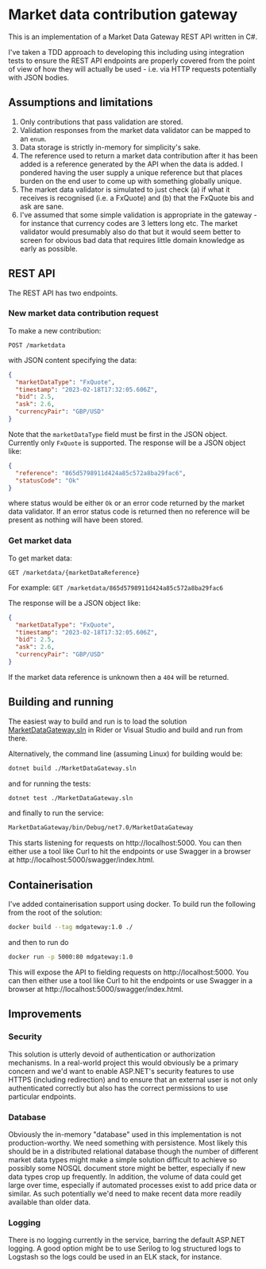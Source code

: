 # Market data contribution gateway

This is an implementation of a Market Data Gateway REST API written in C#.

I've taken a TDD approach to developing this including using integration tests to ensure the REST API endpoints are
properly covered from the point of view of how they will actually be used - i.e. via HTTP requests potentially with JSON
bodies.

## Assumptions and limitations

1. Only contributions that pass validation are stored.
2. Validation responses from the market data validator can be mapped to an `enum`.
3. Data storage is strictly in-memory for simplicity's sake.
4. The reference used to return a market data contribution after it has been added is a reference generated by the API when the data is added.
I pondered having the user supply a unique reference but that places burden on the end user to come up with something globally unique.
5. The market data validator is simulated to just check (a) if what it receives is recognised (i.e. a FxQuote) and (b) that the FxQuote bis and ask are sane.
6. I've assumed that some simple validation is appropriate in the gateway - for instance that currency codes are 3 letters long etc.
The market validator would presumably also do that but it would seem better to screen for obvious bad data that requires little domain knowledge as early as possible.

## REST API

The REST API has two endpoints.

### New market data contribution request

To make a new contribution:

`POST /marketdata`

with JSON content specifying the data:

```json
{
  "marketDataType": "FxQuote",
  "timestamp": "2023-02-18T17:32:05.606Z",
  "bid": 2.5,
  "ask": 2.6,
  "currencyPair": "GBP/USD"
}
```

Note that the `marketDataType` field must be first in the JSON object.
Currently only `FxQuote` is supported.
The response will be a JSON object like:

```json
{
  "reference": "865d5798911d424a85c572a8ba29fac6",
  "statusCode": "Ok"
}
```

where status would be either `Ok` or an error code returned by the market data validator.
If an error status code is returned then no reference will be present as nothing will have been stored.

### Get market data

To get market data:

`GET /marketdata/{marketDataReference}`

For example: `GET /marketdata/865d5798911d424a85c572a8ba29fac6`

The response will be a JSON object like:

```json
{
  "marketDataType": "FxQuote",
  "timestamp": "2023-02-18T17:32:05.606Z",
  "bid": 2.5,
  "ask": 2.6,
  "currencyPair": "GBP/USD"
}
```

If the market data reference is unknown then a `404` will be returned.

## Building and running

The easiest way to build and run is to load the solution [MarketDataGateway.sln](MarketDataGateway.sln) in Rider or Visual
Studio and build and run from there.

Alternatively, the command line (assuming Linux) for building would be:

```bash
dotnet build ./MarketDataGateway.sln
```

and for running the tests:

```bash
dotnet test ./MarketDataGateway.sln
```

and finally to run the service:

```bash
MarketDataGateway/bin/Debug/net7.0/MarketDataGateway
```

This starts listening for requests on http://localhost:5000.
You can then either use a tool like Curl to hit the endpoints or use Swagger in a browser at http://localhost:5000/swagger/index.html.

## Containerisation

I've added containerisation support using docker.
To build run the following from the root of the solution:

```bash
docker build --tag mdgateway:1.0 ./
```

and then to run do

```bash
docker run -p 5000:80 mdgateway:1.0
```

This will expose the API to fielding requests on http://localhost:5000.
You can then either use a tool like Curl to hit the endpoints or use Swagger in a browser at http://localhost:5000/swagger/index.html.

## Improvements

### Security

This solution is utterly devoid of authentication or authorization mechanisms.
In a real-world project this would obviously be a primary concern and we'd want to enable ASP.NET's security features to
use HTTPS (including redirection) and to ensure that an external user is not only authenticated correctly but also has
the correct permissions to use particular endpoints.

### Database

Obviously the in-memory "database" used in this implementation is not production-worthy.
We need something with persistence.
Most likely this should be in a distributed relational database though the number of different market data types might make a simple solution difficult to achieve so possibly some NOSQL document store might be better, especially if new data types crop up frequently.
In addition, the volume of data could get large over time, especially if automated processes exist to add price data or similar.
As such potentially we'd need to make recent data more readily available than older data.

### Logging

There is no logging currently in the service, barring the default ASP.NET logging.
A good option might be to use Serilog to log structured logs to Logstash so the logs could be used in an ELK stack, for
instance.
